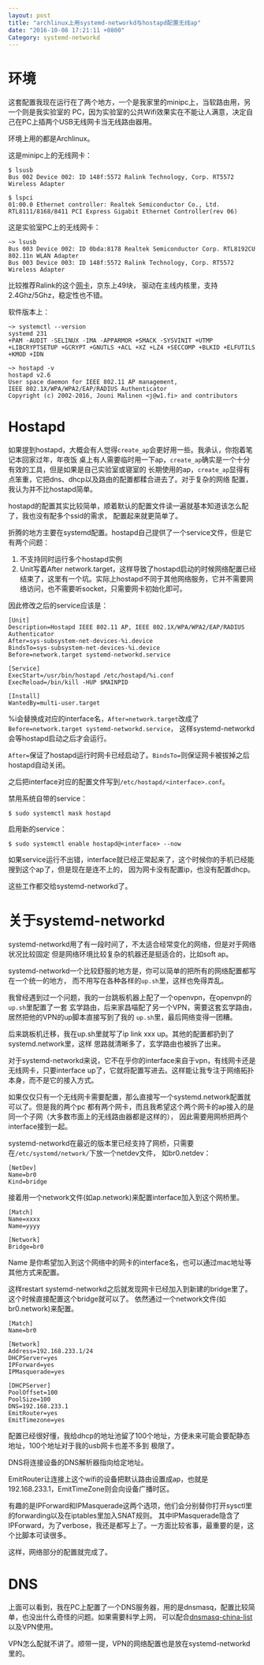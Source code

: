 ```yaml
---
layout: post
title: "archlinux上用systemd-networkd与hostapd配置无线ap"
date: "2016-10-08 17:21:11 +0800"
Category: systemd-networkd
---
```


# 环境

这套配置我现在运行在了两个地方，一个是我家里的minipc上，当软路由用，另一个则是我实验室的
PC，因为实验室的公共Wifi效果实在不能让人满意，决定自己在PC上插两个USB无线网卡当无线路由器用。

环境上用的都是Archlinux。

这是minipc上的无线网卡：

```
$ lsusb
Bus 002 Device 002: ID 148f:5572 Ralink Technology, Corp. RT5572 Wireless Adapter

$ lspci
01:00.0 Ethernet controller: Realtek Semiconductor Co., Ltd. RTL8111/8168/8411 PCI Express Gigabit Ethernet Controller(rev 06)
```

这是实验室PC上的无线网卡：

```
~> lsusb
Bus 003 Device 002: ID 0bda:8178 Realtek Semiconductor Corp. RTL8192CU 802.11n WLAN Adapter
Bus 003 Device 003: ID 148f:5572 Ralink Technology, Corp. RT5572 Wireless Adapter
```

比较推荐Ralink的这个[网卡](https://gist.github.com/huiyiqun/9c9b00631768bc5b31971235462eba62)，京东上49块，
驱动在主线内核里，支持2.4Ghz/5Ghz，稳定性也不错。

软件版本上：

```
~> systemctl --version
systemd 231
+PAM -AUDIT -SELINUX -IMA -APPARMOR +SMACK -SYSVINIT +UTMP +LIBCRYPTSETUP +GCRYPT +GNUTLS +ACL +XZ +LZ4 +SECCOMP +BLKID +ELFUTILS +KMOD +IDN

~> hostapd -v
hostapd v2.6
User space daemon for IEEE 802.11 AP management,
IEEE 802.1X/WPA/WPA2/EAP/RADIUS Authenticator
Copyright (c) 2002-2016, Jouni Malinen <j@w1.fi> and contributors
```

# Hostapd

如果提到hostapd，大概会有人觉得`create_ap`会更好用一些。我承认，你抱着笔记本回家过年，年夜饭
桌上有人需要临时用一下ap，`create_ap`确实是一个十分有效的工具，但是如果是自己实验室或寝室的
长期使用的ap，`create_ap`显得有点笨重，它把dns、dhcp以及路由的配置都糅合进去了。对于复杂的网络
配置，我认为并不比hostapd简单。

hostapd的配置其实比较简单，顺着默认的配置文件读一遍就基本知道该怎么配了，我也没有配多个ssid的需求，
配置起来就更简单了。

折腾的地方主要在systemd配置。hostapd自己提供了一个service文件，但是它有两个问题：

1. 不支持同时运行多个hostapd实例
2. Unit写着After network.target，这样导致了hostapd启动的时候网络配置已经结束了，这里有一个坑。实际上hostapd不同于其他网络服务，它并不需要网络访问，也不需要听socket，只需要网卡初始化即可。

因此修改之后的service应该是：

```
[Unit]
Description=Hostapd IEEE 802.11 AP, IEEE 802.1X/WPA/WPA2/EAP/RADIUS Authenticator
After=sys-subsystem-net-devices-%i.device
BindsTo=sys-subsystem-net-devices-%i.device
Before=network.target systemd-networkd.service

[Service]
ExecStart=/usr/bin/hostapd /etc/hostapd/%i.conf
ExecReload=/bin/kill -HUP $MAINPID

[Install]
WantedBy=multi-user.target
```

%i会替换成对应的interface名，`After=network.target`改成了`Before=network.target systemd-networkd.service`，
这样systemd-networkd会等hostapd启动之后才会运行。

`After=`保证了hostapd运行时网卡已经启动了。`BindsTo=`则保证网卡被拔掉之后hostapd自动关闭。

之后把interface对应的配置文件写到`/etc/hostapd/<interface>.conf`。

禁用系统自带的service：

```
$ sudo systemctl mask hostapd
```

启用新的service：

```
$ sudo systemctl enable hostapd@<interface> --now
```

如果service运行不出错，interface就已经正常起来了，这个时候你的手机已经能搜到这个ap了，但是现在是连不上的，
因为网卡没有配置ip，也没有配置dhcp。

这些工作都交给systemd-networkd了。


# 关于systemd-networkd

systemd-networkd用了有一段时间了，不太适合经常变化的网络，但是对于网络状况比较固定
但是网络环境比较复杂的机器还是挺适合的，比如soft ap。

systemd-networkd一个比较舒服的地方是，你可以简单的把所有的网络配置都写在一个统一的地方，
而不用写在各种各样的`up.sh`里，这样也免得弄乱。

我曾经遇到过一个问题，我的一台跳板机器上配了一个openvpn，在openvpn的`up.sh`里配置了一套
玄学路由，后来家昌喵配了另一个VPN，需要这套玄学路由，居然把他的VPN的up脚本直接写到了我的
`up.sh`里，最后网络变得一团糟。

后来跳板机迁移，我在up.sh里就写了ip link xxx up。其他的配置都扔到了systemd.network里，这样
思路就清晰多了，玄学路由也被拆了出来。

对于systemd-networkd来说，它不在乎你的interface来自于vpn，有线网卡还是无线网卡，只要interface
up了，它就将配置写进去。这样能让我专注于网络拓扑本身，而不是它的接入方式。

如果仅仅只有一个无线网卡需要配置，那么直接写一个systemd.network配置就可以了。但是我的两个pc
都有两个网卡，而且我希望这个两个网卡的ap接入的是同一个子网（大多数市面上的无线路由器都是这样的），
因此需要用网桥把两个interface接到一起。

systemd-networkd在最近的版本里已经支持了网桥，只需要在`/etc/systemd/network/`下放一个netdev文件，
如br0.netdev：

```
[NetDev]
Name=br0
Kind=bridge
```

接着用一个network文件(如ap.network)来配置interface加入到这个网桥里。

```
[Match]
Name=xxxx
Name=yyyy

[Network]
Bridge=br0
```

Name 是你希望加入到这个网络中的网卡的interface名，也可以通过mac地址等其他方式来配置。

这样restart systemd-networkd之后就发现网卡已经加入到新建的bridge里了。这个时候直接配置这个bridge就可以了。
依然通过一个network文件(如br0.network)来配置。

```
[Match]
Name=br0

[Network]
Address=192.168.233.1/24
DHCPServer=yes
IPForward=yes
IPMasquerade=yes

[DHCPServer]
PoolOffset=100
PoolSize=100
DNS=192.168.233.1
EmitRouter=yes
EmitTimezone=yes
```

配置已经很好懂，我给dhcp的地址池留了100个地址，方便未来可能会要配静态地址，100个地址对于我的usb网卡也差不多到
极限了。

DNS将连接设备的DNS解析器指向给定地址。

EmitRouter让连接上这个wifi的设备把默认路由设置成ap，也就是192.168.233.1，EmitTimeZone则会向设备广播时区。

有趣的是IPForward和IPMasquerade这两个选项，他们会分别替你打开sysctl里的forwarding以及在iptables里加入SNAT规则。
其中IPMasquerade隐含了IPForward，为了verbose，我还是都写上了。一方面比较省事，最重要的是，这个比脚本可读很多。

这样，网络部分的配置就完成了。

# DNS

上面可以看到，我在PC上配置了一个DNS服务器，用的是dnsmasq，配置比较简单，也没出什么奇怪的问题。如果需要科学上网，
可以配合[dnsmasq-china-list](https://github.com/felixonmars/dnsmasq-china-list)以及VPN使用。

VPN怎么配就不讲了。顺带一提，VPN的网络配置也是放在systemd-networkd里的。
